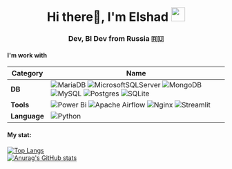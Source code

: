 
<h1 align="center">Hi there👋, I'm Elshad
<img src="https://github.com/blackcater/blackcater/raw/main/images/Hi.gif" height="32"/></h1>
<h3 align="center">Dev, BI Dev from Russia 🇷🇺</h3>


#### I'm work with

| Category | Name |
|-----------|------------|
| **DB** | ![MariaDB](https://img.shields.io/badge/MariaDB-003545?style=for-the-badge&logo=mariadb&logoColor=white) ![MicrosoftSQLServer](https://img.shields.io/badge/Microsoft%20SQL%20Server-CC2927?style=for-the-badge&logo=microsoft%20sql%20server&logoColor=white)  ![MongoDB](https://img.shields.io/badge/MongoDB-%234ea94b.svg?style=for-the-badge&logo=mongodb&logoColor=white) ![MySQL](https://img.shields.io/badge/mysql-4479A1.svg?style=for-the-badge&logo=mysql&logoColor=white) ![Postgres](https://img.shields.io/badge/postgres-%23316192.svg?style=for-the-badge&logo=postgresql&logoColor=white) ![SQLite](https://img.shields.io/badge/sqlite-%2307405e.svg?style=for-the-badge&logo=sqlite&logoColor=white) |
| **Tools** | ![Power Bi](https://img.shields.io/badge/power_bi-F2C811?style=for-the-badge&logo=powerbi&logoColor=black) ![Apache Airflow](https://img.shields.io/badge/Apache%20Airflow-017CEE?style=for-the-badge&logo=Apache%20Airflow&logoColor=white) ![Nginx](https://img.shields.io/badge/nginx-%23009639.svg?style=for-the-badge&logo=nginx&logoColor=white) ![Streamlit](https://img.shields.io/badge/Streamlit-%23FE4B4B.svg?style=for-the-badge&logo=streamlit&logoColor=white) |
| **Language** | ![Python](https://img.shields.io/badge/python-3670A0?style=for-the-badge&logo=python&logoColor=ffdd54) |
  
  

#### My stat:  
[![Top Langs](https://github-readme-stats.vercel.app/api/top-langs/?username=lifeindarkside&theme=tokyonight)](https://github.com/anuraghazra/github-readme-stats)  
[![Anurag's GitHub stats](https://github-readme-stats.vercel.app/api?username=anuraghazra&theme=tokyonight&show_icons=true&show=reviews,discussions_started,discussions_answered,prs_merged,prs_merged_percentage)](https://github.com/anuraghazra/github-readme-stats)  

